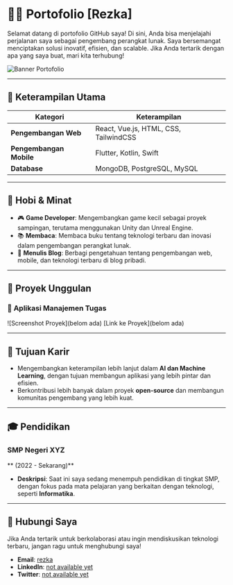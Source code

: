 # 👨‍💻 **Portofolio [Rezka]**

Selamat datang di portofolio GitHub saya! Di sini, Anda bisa menjelajahi perjalanan saya sebagai pengembang perangkat lunak. Saya bersemangat menciptakan solusi inovatif, efisien, dan scalable. Jika Anda tertarik dengan apa yang saya buat, mari kita terhubung!

![Banner Portofolio](https://github.com/Rezka-L/banner/blob/main/rezdev.png)

---

## 🔧 **Keterampilan Utama**

| **Kategori**       | **Keterampilan**                                      |
|--------------------|-------------------------------------------------------|
| **Pengembangan Web** | React, Vue.js, HTML, CSS, TailwindCSS               |
| **Pengembangan Mobile** | Flutter, Kotlin, Swift                            |
| **Database**         | MongoDB, PostgreSQL, MySQL                           |

---

## 🌟 **Hobi & Minat**

- 🎮 **Game Developer**: Mengembangkan game kecil sebagai proyek sampingan, terutama menggunakan Unity dan Unreal Engine.
- 📚 **Membaca**: Membaca buku tentang teknologi terbaru dan inovasi dalam pengembangan perangkat lunak.
- 📝 **Menulis Blog**: Berbagi pengetahuan tentang pengembangan web, mobile, dan teknologi terbaru di blog pribadi.

---

## 🌟 **Proyek Unggulan**

### 📱 **Aplikasi Manajemen Tugas**
![Screenshot Proyek](belom ada)
[Link ke Proyek](belom ada)

---

## 🎯 **Tujuan Karir**

- Mengembangkan keterampilan lebih lanjut dalam **AI dan Machine Learning**, dengan tujuan membangun aplikasi yang lebih pintar dan efisien.
- Berkontribusi lebih banyak dalam proyek **open-source** dan membangun komunitas pengembang yang lebih kuat.

---

## 🎓 **Pendidikan**

### **SMP Negeri XYZ**  
** (2022 - Sekarang)**

- **Deskripsi**: Saat ini saya sedang menempuh pendidikan di tingkat SMP, dengan fokus pada mata pelajaran yang berkaitan dengan teknologi, seperti **Informatika**.

---

## 💬 **Hubungi Saya**

Jika Anda tertarik untuk berkolaborasi atau ingin mendiskusikan teknologi terbaru, jangan ragu untuk menghubungi saya!

- **Email**: [rezka](rezkaaaa77@gmail.com)
- **LinkedIn**: [not available yet](-)
- **Twitter**: [not available yet](-)
